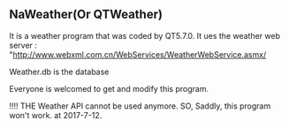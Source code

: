 ## NaWeather(Or QTWeather)
It is a weather program that was coded by QT5.7.0.
It ues the weather web server : "http://www.webxml.com.cn/WebServices/WeatherWebService.asmx/

Weather.db is the database

Everyone is welcomed to get and modify this program.

!!!! THE Weather API cannot be used anymore. SO, Saddly, this program won't work. at 2017-7-12.
